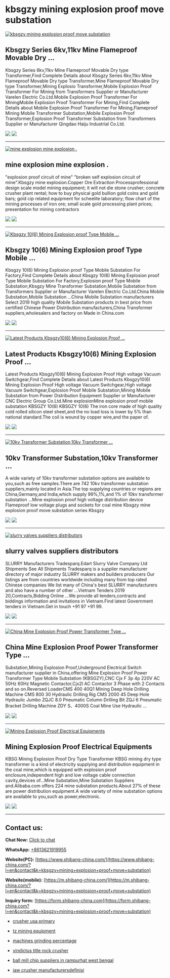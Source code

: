 # kbsgzy mining explosion proof move substation

<a href="https://swt.shibang-china.com/?l=en&img&k=kbsgzy+mining+explosion+proof+move+substation" target="_blank">![kbsgzy mining explosion proof move substation](http://static.shibang-china.com/all-800x300/255.jpg)</a>

## Kbsgzy Series 6kv,11kv Mine Flameproof Movable Dry …
Kbsgzy Series 6kv,11kv Mine Flameproof Movable Dry type Transformer,Find Complete Details about Kbsgzy Series 6kv,11kv Mine Flameproof Movable Dry type Transformer,Mine Flameproof Movable Dry type Transformer,Mining Explosio Transformer,Mobile Explosion Proof Transformer For Mining from Transformers Supplier or Manufacturer Varelen Electric Co.Ltd.Mobile Explosion Proof Transformer For MiningMobile Explosion Proof Transformer For Mining,Find Complete Details about Mobile Explosion Proof Transformer For Mining,Flameproof Mining Mobile Transformer Substation,Mobile Explosion Proof Transformer,Explosion Proof Transformer Substation from Transformers Supplier or Manufacturer Qingdao Haiju Industrial Co.Ltd.


<a href="https://whatsapp.shibangsoft.com/WhatsApp.php" target="_blank" title="WhatsApp">![](http://static.shibang-china.com/icon/whatsapp.png)</a> <a href="https://swt.shibang-china.com/?l=en&icon&k=kbsgzy+mining+explosion+proof+move+substation" target="_blank">![](http://static.shibang-china.com/icon/chat-en.png)</a>

---

<a href="https://swt.shibang-china.com/?l=en&img&k=kbsgzy+mining+explosion+proof+move+substation" target="_blank">![mine explosion mine explosion .](http://static.shibang-china.com/all-800x300/160.jpg)</a>

## mine explosion mine explosion .
&quot;explosion proof circuit of mine&quot; &quot;broken self explosion circuit of mine&quot;.Kbsgzy mine explosion.Copper Ore Extraction Processprofessional design scale model mining equipment; it will not die stone crusher; concrete crusher plant rental; how to buy physical gold bullion gold coins and gold bars; gold cip related equipment for scheelite laboratory; flow chart of the mining processes of iron ore; small scale gold processing plant prices; presentation for mining contractors


<a href="https://whatsapp.shibangsoft.com/WhatsApp.php" target="_blank" title="WhatsApp">![](http://static.shibang-china.com/icon/whatsapp.png)</a> <a href="https://swt.shibang-china.com/?l=en&icon&k=kbsgzy+mining+explosion+proof+move+substation" target="_blank">![](http://static.shibang-china.com/icon/chat-en.png)</a>

---

<a href="https://swt.shibang-china.com/?l=en&img&k=kbsgzy+mining+explosion+proof+move+substation" target="_blank">![Kbsgzy 10(6) Mining Explosion proof Type Mobile …](http://static.shibang-china.com/all-800x300/352.jpg)</a>

## Kbsgzy 10(6) Mining Explosion proof Type Mobile …
Kbsgzy 10(6) Mining Explosion proof Type Mobile Substation For Factory,Find Complete Details about Kbsgzy 10(6) Mining Explosion proof Type Mobile Substation For Factory,Explosion proof Type Mobile Substation,Kbsgzy Mine Transformer Substation,Mobile Substation from Transformers Supplier or Manufacturer Varelen Electric Co.Ltd.China Mobile Substation,Mobile Substation …China Mobile Substation manufacturers Select 2019 high quality Mobile Substation products in best price from certified Chinese Power Distribution manufacturers,China Transformer suppliers,wholesalers and factory on Made in China.com


<a href="https://whatsapp.shibangsoft.com/WhatsApp.php" target="_blank" title="WhatsApp">![](http://static.shibang-china.com/icon/whatsapp.png)</a> <a href="https://swt.shibang-china.com/?l=en&icon&k=kbsgzy+mining+explosion+proof+move+substation" target="_blank">![](http://static.shibang-china.com/icon/chat-en.png)</a>

---

<a href="https://swt.shibang-china.com/?l=en&img&k=kbsgzy+mining+explosion+proof+move+substation" target="_blank">![Latest Products Kbsgzy10(6) Mining Explosion Proof …](http://static.shibang-china.com/all-800x300/1441.jpg)</a>

## Latest Products Kbsgzy10(6) Mining Explosion Proof …
Latest Products Kbsgzy10(6) Mining Explosion Proof High voltage Vacuum Switchgear,Find Complete Details about Latest Products Kbsgzy10(6) Mining Explosion Proof High voltage Vacuum Switchgear,High voltage Vacuum Switchgear,Explosion Proof Mobile Substation,Mining Mobile Substation from Power Distribution Equipment Supplier or Manufacturer CNC Electric Group Co.Ltd.Mine explosionMine explosion proof mobile substation KBSGZY 10(6) KBSGZY 10(6) The iron core made of high quality cold rolled silicon steel sheet,and the no load loss is lower by 5% than national standard.The coil is wound by copper wire,and the paper of.


<a href="https://whatsapp.shibangsoft.com/WhatsApp.php" target="_blank" title="WhatsApp">![](http://static.shibang-china.com/icon/whatsapp.png)</a> <a href="https://swt.shibang-china.com/?l=en&icon&k=kbsgzy+mining+explosion+proof+move+substation" target="_blank">![](http://static.shibang-china.com/icon/chat-en.png)</a>

---

<a href="https://swt.shibang-china.com/?l=en&img&k=kbsgzy+mining+explosion+proof+move+substation" target="_blank">![10kv Transformer Substation,10kv Transformer …](http://static.shibang-china.com/all-800x300/98.jpg)</a>

## 10kv Transformer Substation,10kv Transformer …
A wide variety of 10kv transformer substation options are available to you,such as free samples.There are 742 10kv transformer substation suppliers,mainly located in Asia.The top supplying countries or regions are China,Germany,and India,which supply 99%,1%,and 1% of 10kv transformer substation …Mine explosion proof high voltage distribution device Flameproof low voltage plugs and sockets for coal mine Kbsgzy mine explosion proof move substation series Kbsgzy


<a href="https://whatsapp.shibangsoft.com/WhatsApp.php" target="_blank" title="WhatsApp">![](http://static.shibang-china.com/icon/whatsapp.png)</a> <a href="https://swt.shibang-china.com/?l=en&icon&k=kbsgzy+mining+explosion+proof+move+substation" target="_blank">![](http://static.shibang-china.com/icon/chat-en.png)</a>

---

<a href="https://swt.shibang-china.com/?l=en&img&k=kbsgzy+mining+explosion+proof+move+substation" target="_blank">![slurry valves suppliers distributors](http://static.shibang-china.com/all-800x300/375.jpg)</a>

## slurry valves suppliers distributors
SLURRY Manufacturers Tradesparq.Edart Slurry Valve Company Ltd Shipments See All Shipments Tradesparq is a supplier manufacturer directory of major industry SLURRY makers and builders producers Our listings are from countries worldwide including many from top rated Chinese companies We list many of China's best SLURRY manufacturers and also have a number of other …Vietnam Tenders 2019 20,Contracts,Bidding Online …We provide all tenders,contracts and biddings information and invitations in Vietnam.Find latest Government tenders in Vietnam.Get in touch +91 97 +91 99.


<a href="https://whatsapp.shibangsoft.com/WhatsApp.php" target="_blank" title="WhatsApp">![](http://static.shibang-china.com/icon/whatsapp.png)</a> <a href="https://swt.shibang-china.com/?l=en&icon&k=kbsgzy+mining+explosion+proof+move+substation" target="_blank">![](http://static.shibang-china.com/icon/chat-en.png)</a>

---

<a href="https://swt.shibang-china.com/?l=en&img&k=kbsgzy+mining+explosion+proof+move+substation" target="_blank">![China Mine Explosion Proof Power Transformer Type …](http://static.shibang-china.com/all-800x300/1309.jpg)</a>

## China Mine Explosion Proof Power Transformer Type …
Substation,Mining Explosion Proof,Underground Electrical Switch manufacturer supplier in China,offering Mine Explosion Proof Power Transformer Type Mobile Substation (KBSGZY),CNC Cjx F 3p 4p 220V AC 50Hz 60Hz Magnetic Contactor,Cjx2I AC Contactor 3 Phase with 2 Contacts and so on.Reversed LoaderCMS 400 40Q1 Mining Deep Hole Drilling Machine CMS 800 30 Hydraulic Drilling Rig CMS 2000 45 Deep Hole Hydraulic Jumbo ZQJC 8.0 Pneumatic Column Drilling Bit ZQJ 6 Pneumatic Bracket Drilling Machine ZDY S、4000S Coal Mine Use Hydraulic …


<a href="https://whatsapp.shibangsoft.com/WhatsApp.php" target="_blank" title="WhatsApp">![](http://static.shibang-china.com/icon/whatsapp.png)</a> <a href="https://swt.shibang-china.com/?l=en&icon&k=kbsgzy+mining+explosion+proof+move+substation" target="_blank">![](http://static.shibang-china.com/icon/chat-en.png)</a>

---

<a href="https://swt.shibang-china.com/?l=en&img&k=kbsgzy+mining+explosion+proof+move+substation" target="_blank">![Mining Explosion Proof Electrical Equipments](http://static.shibang-china.com/all-800x300/77.jpg)</a>

## Mining Explosion Proof Electrical Equipments
KBSG Mining Explosion Proof Dry Type Transformer KBSG mining dry type transformer is a kind of electricity supplying and distribution equipment in the coal mine,which is equipped with explosion proof enclosure,independent high and low voltage cable connection cavity,devices of…Mine Substation,Mine Substation Suppliers and.Alibaba.com offers 224 mine substation products.About 27% of these are power distribution equipment.A wide variety of mine substation options are available to you,such as power,electronic.


<a href="https://whatsapp.shibangsoft.com/WhatsApp.php" target="_blank" title="WhatsApp">![](http://static.shibang-china.com/icon/whatsapp.png)</a> <a href="https://swt.shibang-china.com/?l=en&icon&k=kbsgzy+mining+explosion+proof+move+substation" target="_blank">![](http://static.shibang-china.com/icon/chat-en.png)</a>

---
## Contact us:

**Chat Now:** [Click to chat](https://swt.shibang-china.com?l=en&contact&k=kbsgzy+mining+explosion+proof+move+substation)

**WhatsApp:**  [+8613621919955](https://whatsapp.shibangsoft.com/WhatsApp.php)

**Website(PC):** [https://www.shibang-china.com/](https://www.shibang-china.com/?l=en&contact&k=kbsgzy+mining+explosion+proof+move+substation)

**Website(mobile):** [https://m.shibang-china.com/](https://m.shibang-china.com/?l=en&contact&k=kbsgzy+mining+explosion+proof+move+substation)

**Inquiry form:** [https://form.shibang-china.com](https://form.shibang-china.com?l=en&contact&k=kbsgzy+mining+explosion+proof+move+substation)

* [crusher usa primary](../166/crusher%20usa%20primary.md)

* [tz mining equipment](../163/tz%20mining%20equipment.md)

* [machines grinding percentage](../162/machines%20grinding%20percentage.md)

* [vindictus title rock crusher](../167/vindictus%20title%20rock%20crusher.md)

* [ball mill chip suppliers in rampurhat west bengal](../162/ball%20mill%20chip%20suppliers%20in%20rampurhat%20west%20bengal.md)

* [jaw crusher manufacturersdefinisi](../166/jaw%20crusher%20manufacturersdefinisi.md)